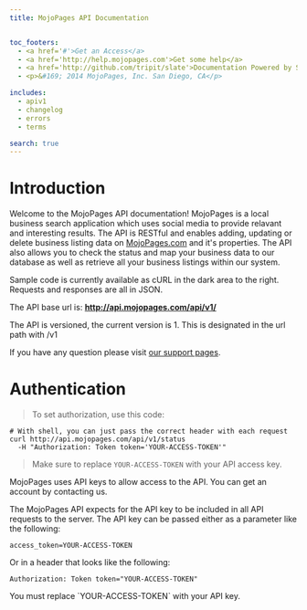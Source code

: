 ```yaml
---
title: MojoPages API Documentation


toc_footers:
  - <a href='#'>Get an Access</a>
  - <a href='http://help.mojopages.com'>Get some help</a>
  - <a href='http://github.com/tripit/slate'>Documentation Powered by Slate</a>
  - <p>&#169; 2014 MojoPages, Inc. San Diego, CA</p>

includes:
  - apiv1
  - changelog
  - errors
  - terms

search: true
---
```


# Introduction

Welcome to the MojoPages API documentation! MojoPages is a local business search application which uses social media to provide relavant and interesting results. The API is RESTful and enables adding, updating or delete business listing data on [MojoPages.com](http://mojopages.com) and it's properties. The API also allows you to check the status and map your business data to our database as well as retrieve all your business listings within our system. 

Sample code is currently available as cURL in the dark area to the right. Requests and responses are all in JSON. 

The API base url is: **http://api.mojopages.com/api/v1/**

The API is versioned, the current version is 1. This is designated in the url path with /v1

If you have any question please visit [our support pages](http://help.mojopages.com).


# Authentication

> To set authorization, use this code:

```shell
# With shell, you can just pass the correct header with each request
curl http://api.mojopages.com/api/v1/status 
  -H "Authorization: Token token='YOUR-ACCESS-TOKEN'"
```

> Make sure to replace `YOUR-ACCESS-TOKEN` with your API access key.

MojoPages uses API keys to allow access to the API. You can get an account by contacting us.

The MojoPages API expects for the API key to be included in all API requests to the server. The API key can be passed either as a parameter like the following:

`access_token=YOUR-ACCESS-TOKEN`

Or in a header that looks like the following:

`Authorization: Token token="YOUR-ACCESS-TOKEN"`

<aside class="notice">
You must replace `YOUR-ACCESS-TOKEN` with your API key.
</aside>
